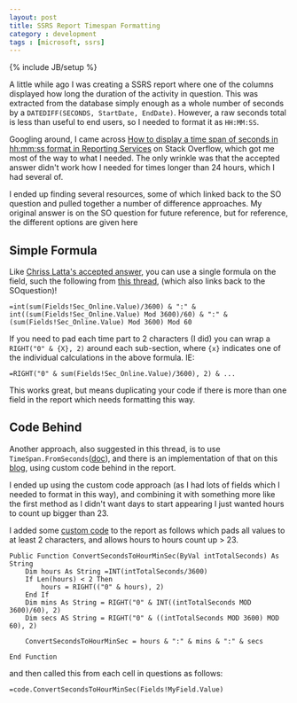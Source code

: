 ```yaml
---
layout: post
title: SSRS Report Timespan Formatting
category : development
tags : [microsoft, ssrs]
---
```


{% include JB/setup %}

A little while ago I was creating a SSRS report where one of the columns displayed how long the duration of the activity in question. This was extracted from the database simply enough as a whole number of seconds by a `DATEDIFF(SECONDS, StartDate, EndDate)`. However, a raw seconds total is less than useful to end users, so I needed to format it as `HH:MM:SS`.

Googling around, I came across [How to display a time span of seconds in hh:mm:ss format in Reporting Services](http://stackoverflow.com/questions/5332217/how-to-display-a-time-span-of-seconds-in-hhmmss-format-in-reporting-services) on Stack Overflow, which got me most of the way to what I needed. The only wrinkle was that the accepted answer didn't work how I needed for times longer than 24 hours, which I had several of.

I ended up finding several resources, some of which linked back to the SO question and pulled together a number of difference approaches. My original answer is on the SO question for future reference, but for reference, the different options are given here


## Simple Formula

Like [Chriss Latta's accepted answer](http://stackoverflow.com/a/5332844/15667), you can use a single formula on the field, such the following from [this thread][1], (which also links back to the SOquestion)!

    =int(sum(Fields!Sec_Online.Value)/3600) & ":" & int((sum(Fields!Sec_Online.Value) Mod 3600)/60) & ":" & (sum(Fields!Sec_Online.Value) Mod 3600) Mod 60

If you need to pad each time part to 2 characters (I did) you can wrap a `RIGHT("0" & {X}, 2)` around each sub-section, where `{x}` indicates one of the individual calculations in the above formula. IE:

    =RIGHT("0" & sum(Fields!Sec_Online.Value)/3600), 2) & ...

This works great, but means duplicating your code if there is more than one field in the report which needs formatting this way.

## Code Behind

Another approach, also suggested in this thread, is to use `TimeSpan.FromSeconds`([doc][2]), and there is an implementation of that on this [blog][3], using custom code behind in the report.

I ended up using the custom code approach (as I had lots of fields which I needed to format in this way), and combining it with something more like the first method as I didn't want days to start appearing I just wanted hours to count up bigger than 23.

I added some [custom code][3] to the report as follows which pads all values to at least 2 characters, and allows hours to hours count up > 23.

    Public Function ConvertSecondsToHourMinSec(ByVal intTotalSeconds) As String
    	Dim hours As String =INT(intTotalSeconds/3600)
    	If Len(hours) < 2 Then
    		hours = RIGHT(("0" & hours), 2)
    	End If
    	Dim mins As String = RIGHT("0" & INT((intTotalSeconds MOD 3600)/60), 2)
    	Dim secs AS String = RIGHT("0" & ((intTotalSeconds MOD 3600) MOD 60), 2)
    
    	ConvertSecondsToHourMinSec = hours & ":" & mins & ":" & secs
    
    End Function

and then called this from each cell in questions as follows:

    =code.ConvertSecondsToHourMinSec(Fields!MyField.Value)

  [1]: http://social.msdn.microsoft.com/Forums/is/sqlreportingservices/thread/99eebfd7-4ba7-4242-ab5e-a327586694de
  [2]: http://msdn.microsoft.com/en-us/library/system.timespan.fromseconds.aspx
  [3]: http://www.myedocs.com/%5CKB%5CSSRS%20TimeSpan.aspx